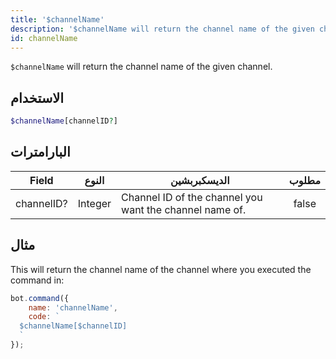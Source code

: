 ```yaml
---
title: '$channelName'
description: '$channelName will return the channel name of the given channel.'
id: channelName
---
```


`$channelName` will return the channel name of the given channel.

## الاستخدام

```php
$channelName[channelID?]
```

## البارامترات

| Field      | النوع   | الديسكبربشين                                            | مطلوب |
| ---------- | ------- | ------------------------------------------------------- |:-----:|
| channelID? | Integer | Channel ID of the channel you want the channel name of. | false |

## مثال

This will return the channel name of the channel where you executed the command in:

```javascript
bot.command({
    name: 'channelName',
    code: `
  $channelName[$channelID]
  `
});
```